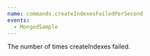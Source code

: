 ```yaml
---
name: commands.createIndexesFailedPerSecond
events:
  - MongodSample
---
```


The number of times createIndexes failed.